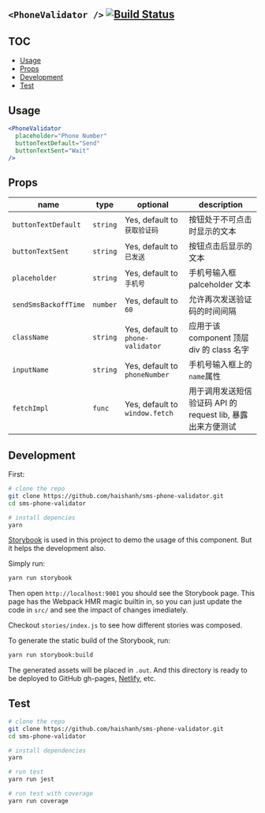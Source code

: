 ## `<PhoneValidator />` [![Build Status](https://travis-ci.org/haishanh/sms-phone-validator.svg?branch=master)](https://travis-ci.org/haishanh/sms-phone-validator)

## TOC

-   [Usage](#usage)
-   [Props](#props)
-   [Development](#development)
-   [Test](#test)

## Usage

```jsx
<PhoneValidator
  placeholder="Phone Number"
  buttonTextDefault="Send"
  buttonTextSent="Wait"
/>
```

## Props

| name                 | type     | optional                          | description                             |
| -------------------- | -------- | --------------------------------- | --------------------------------------- |
| `buttonTextDefault`  | `string` | Yes, default to `获取验证码`           | 按钮处于不可点击时显示的文本                          |
| `buttonTextSent`     | `string` | Yes, default to `已发送`             | 按钮点击后显示的文本                              |
| `placeholder`        | `string` | Yes, default to `手机号`             | 手机号输入框 palceholder 文本                   |
| `sendSmsBackoffTime` | `number` | Yes, default to `60`              | 允许再次发送验证码的时间间隔                          |
| `className`          | `string` | Yes, default to `phone-validator` | 应用于该 component 顶层 div 的 class 名字        |
| `inputName`          | `string` | Yes, default to `phoneNumber`     | 手机号输入框上的`name`属性                        |
| `fetchImpl`          | `func`   | Yes, default to `window.fetch`    | 用于调用发送短信验证码 API 的 request lib, 暴露出来方便测试 |

## Development

First:

```bash
# clone the repo
git clone https://github.com/haishanh/sms-phone-validator.git
cd sms-phone-validator

# install depencies
yarn
```

[Storybook] is used in this project to demo the usage of this component. But it helps the development also.

Simply run:

```bash
yarn run storybook
```

Then open `http://localhost:9001` you should see the Storybook page. This page has the Webpack HMR magic builtin in, so you can just update the code in `src/` and see the impact of changes imediately.

Checkout `stories/index.js` to see how different stories was composed.

To generate the static build of the Storybook, run:

```bash
yarn run storybook:build
```

The generated assets will be placed in `.out`. And this directory is ready to be deployed to GitHub gh-pages, [Netlify], etc.

[storybook]: https://storybook.js.org/

[netlify]: https://www.netlify.com/

## Test

```bash
# clone the repo
git clone https://github.com/haishanh/sms-phone-validator.git
cd sms-phone-validator

# install dependencies
yarn

# run test
yarn run jest

# run test with coverage
yarn run coverage
```
